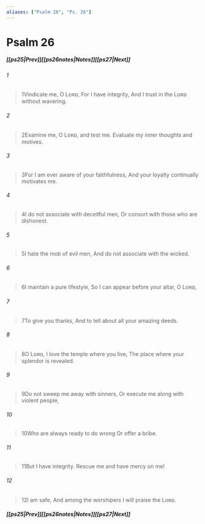 ```yaml
---
aliases: ["Psalm 26", "Ps. 26"]
---
```

# Psalm 26
##### <span class=arrow-left></span>[[ps25|Prev]]<span class=navigation-separator></span>[[ps26notes|Notes]]<span class=navigation-separator></span>[[ps27|Next]]<span class=arrow-right></span>
###### 1
><span class=verse-first-poetry>1</span>Vindicate me, O Lᴏʀᴅ,
>For I have integrity,
>And I trust in the Lᴏʀᴅ without wavering.
###### 2
><span class=verse-body-poetry>2</span>Examine me, O Lᴏʀᴅ, and test me.
>Evaluate my inner thoughts and motives.
###### 3
><span class=verse-body-poetry>3</span>For I am ever aware of your faithfulness,
>And your loyalty continually motivates me.
###### 4
><span class=verse-body-poetry>4</span>I do not associate with deceitful men,
>Or consort with those who are dishonest.
###### 5
><span class=verse-body-poetry>5</span>I hate the mob of evil men,
>And do not associate with the wicked.
###### 6
><span class=verse-body-poetry>6</span>I maintain a pure lifestyle,
>So I can appear before your altar, O Lᴏʀᴅ,
###### 7
><span class=verse-body-poetry>7</span>To give you thanks,
>And to tell about all your amazing deeds.
<div class=paragraph-break></div>

###### 8
><span class=verse-first-poetry>8</span>O Lᴏʀᴅ, I love the temple where you live,
>The place where your splendor is revealed.
###### 9
><span class=verse-body-poetry>9</span>Do not sweep me away with sinners,
>Or execute me along with violent people,
###### 10
><span class=verse-body-poetry>10</span>Who are always ready to do wrong
>Or offer a bribe.
###### 11
><span class=verse-body-poetry>11</span>But I have integrity.
>Rescue me and have mercy on me!
###### 12
><span class=verse-body-poetry>12</span>I am safe,
>And among the worshipers I will praise the Lᴏʀᴅ.
##### <span class=arrow-left></span>[[ps25|Prev]]<span class=navigation-separator></span>[[ps26notes|Notes]]<span class=navigation-separator></span>[[ps27|Next]]<span class=arrow-right></span>